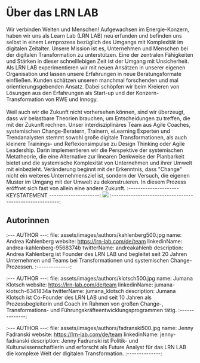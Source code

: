 # Über das LRN LAB

Wir verbinden Welten und Menschen! Aufgewachsen im Energie-Konzern, haben wir uns als Learn Lab (LRN LAB) neu erfunden und befinden uns selbst in einem Lernprozess bezüglich des Umgangs mit Komplexität im digitalen Zeitalter. Unsere Mission ist es, Unternehmen und Menschen bei der digitalen Transformation zu unterstützen. Eine der zentralen Fähigkeiten und Stärken in dieser schnelllebigen Zeit ist der Umgang mit Unsicherheit. Als LRN LAB experimentieren wir mit neuen Ansätzen in unserer eigenen Organisation und lassen unsere Erfahrungen in neue Beratungsformate einfließen. Kunden schätzen unseren manchmal forschenden und mal orientierungsgebenden Ansatz. Dabei schöpfen wir beim Kreieren von Lösungen aus den Erfahrungen als Start-up und der Konzern-Transformation von RWE und Innogy.<br><br>Weil auch wir die Zukunft nicht vorhersehen können, sind wir überzeugt, dass wir belastbare Theorien brauchen, um Entscheidungen zu treffen, die mit der Zukunft rechnen. Unser interdisziplinäres Team aus Agile Coaches, systemischen Change-Beratern, Trainern, eLearning Experten und Trendanalysten stemmt sowohl große digitale Transformationen, als auch kleinere Trainings- und Reflexionsimpulse zu Design Thinking oder Agile Leadership. Darin implementieren wir die Perspektive der systemischen Metatheorie, die eine Alternative zur linearen Denkweise der Planbarkeit bietet und die systemische Komplexität von Unternehmen und ihrer Umwelt mit einbezieht. Veränderung beginnt mit der Erkenntnis, dass "Change" nicht ein weiteres Unternehmensziel ist, sondern der Versuch, die eigenen Muster im Umgang mit der Umwelt zu dekonstruieren. In diesem Prozess eröffnet sich fast von allein eine andere Zukunft.
:--------------------- KEYSTATEMENT ---------------------:
<a href="https://lrn-lab.com"><img class="ms-article-logo" src="assets/images/logo-lrn-lab.png"></a>
:--------------------------------------------------------:

## Autorinnen 

:--- AUTHOR ---:
file: assets/images/authors/kahlenberg500.jpg
name: Andrea Kahlenberg
website: https://lrn-lab.com/de/team
linkedinName: andrea-kahlenberg-9568374b
twitterName: andreakahlenb
description: Andrea Kahlenberg ist Founder des LRN LAB und begleitet seit 20 Jahren Unternehmen und Teams bei Transformationen und systemischen Change-Prozessen.
:--------------:

:--- AUTHOR ---:
file: assets/images/authors/klotsch500.jpg
name: Jumana Klotsch
website: https://lrn-lab.com/de/team
linkedinName: jumana-klotsch-6341834a
twitterName: jumana_klotsch
description: Jumana Klotsch ist Co-Founder des LRN LAB und seit 10 Jahren als Prozessbegleiterin und Coach im Rahmen von großen Change-, Transformations- und Führungskräfteentwicklungsprogrammen tätig.
:--------------:

:--- AUTHOR ---:
file: assets/images/authors/fadranski500.jpg
name: Jenny Fadranski
website: https://lrn-lab.com/de/team
linkedinName: jenny-fadranski
description: Jenny Fadranski ist Politik- und Kulturwissenschaftlerin und erforscht als Future Analyst für das LRN LAB die komplexe Welt der digitalen Transformation.
:--------------:


